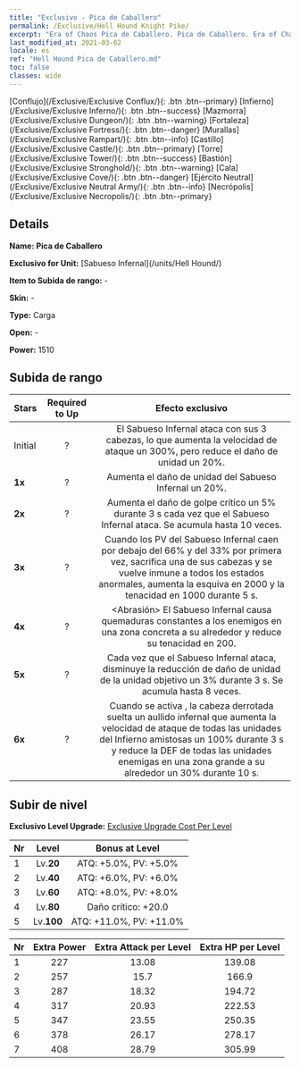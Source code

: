 ```yaml
---
title: "Exclusivo - Pica de Caballero"
permalink: /Exclusive/Hell Hound Knight Pike/
excerpt: "Era of Chaos Pica de Caballero. Pica de Caballero. Era of Chaos Exclusivo Pica de Caballero. Sabueso Infernal Exclusivo."
last_modified_at: 2021-03-02
locale: es
ref: "Hell Hound Pica de Caballero.md"
toc: false
classes: wide
---
```

 [Conflujo](/Exclusive/Exclusive Conflux/){: .btn .btn--primary} [Infierno](/Exclusive/Exclusive Inferno/){: .btn .btn--success} [Mazmorra](/Exclusive/Exclusive Dungeon/){: .btn .btn--warning} [Fortaleza](/Exclusive/Exclusive Fortress/){: .btn .btn--danger} [Murallas](/Exclusive/Exclusive Rampart/){: .btn .btn--info} [Castillo](/Exclusive/Exclusive Castle/){: .btn .btn--primary} [Torre](/Exclusive/Exclusive Tower/){: .btn .btn--success} [Bastión](/Exclusive/Exclusive Stronghold/){: .btn .btn--warning} [Cala](/Exclusive/Exclusive Cove/){: .btn .btn--danger} [Ejército Neutral](/Exclusive/Exclusive Neutral Army/){: .btn .btn--info} [Necrópolis](/Exclusive/Exclusive Necropolis/){: .btn .btn--primary} 

## Details
 **Name: Pica de Caballero** 

 **Exclusivo for Unit:** [Sabueso Infernal](/units/Hell Hound/) 

 **Item to Subida de rango:** -

 **Skin:** -

 **Type:** Carga

 **Open:** -

 **Power:** 1510

## Subida de rango

  |     Stars    |  Required to Up | Efecto exclusivo |
  |:-------------|:---------------:|:---------------:|
  |  Initial  | ? | El Sabueso Infernal ataca con sus 3 cabezas, lo que aumenta la velocidad de ataque un 300%, pero reduce el daño de unidad un 20%. |
  | **1x** <i class="fas fa-star"/> | ? | Aumenta el daño de unidad del Sabueso Infernal un 20%. |
  | **2x** <i class="fas fa-star"/> | ? | Aumenta el daño de golpe crítico un 5% durante 3 s cada vez que el Sabueso Infernal ataca. Se acumula hasta 10 veces. |
  | **3x** <i class="fas fa-star"/> | ? | <Muerto Viviente> Cuando los PV del Sabueso Infernal caen por debajo del 66% y del 33% por primera vez, sacrifica una de sus cabezas y se vuelve inmune a todos los estados anormales, aumenta la esquiva en 2000 y la tenacidad en 1000 durante 5 s. |
  | **4x** <i class="fas fa-star"/> | ? | <Abrasión> El Sabueso Infernal causa quemaduras constantes a los enemigos en una zona concreta a su alrededor y reduce su tenacidad en 200. |
  | **5x** <i class="fas fa-star"/> | ? | Cada vez que el Sabueso Infernal ataca, disminuye la reducción de daño de unidad de la unidad objetivo un 3% durante 3 s. Se acumula hasta 8 veces. |
  | **6x** <i class="fas fa-star"/> | ? | Cuando se activa <Muerto Viviente>, la cabeza derrotada suelta un aullido infernal que aumenta la velocidad de ataque de todas las unidades del Infierno amistosas un 100% durante 3 s y reduce la DEF de todas las unidades enemigas en una zona grande a su alrededor un 30% durante 10 s. |


## Subir de nivel
 **Exclusivo Level Upgrade:** [Exclusive Upgrade Cost Per Level](/Exclusive/ExclusiveUpgradeCostPerLevel/)

  |  Nr  |   Level  | Bonus at Level |
  |:-----|:--------:|:--------------:|
  | 1 | Lv.**20** | ATQ: +5.0%, PV: +5.0% |
  | 2 | Lv.**40** | ATQ: +6.0%, PV: +6.0% |
  | 3 | Lv.**60** | ATQ: +8.0%, PV: +8.0% |
  | 4 | Lv.**80** | Daño crítico: +20.0 |
  | 5 | Lv.**100** | ATQ: +11.0%, PV: +11.0% |


  |  Nr  |  Extra Power | Extra Attack per Level | Extra HP per Level |
  |:-----|:--------:|:--------:|:--------:|
  | 1 | 227 | 13.08 | 139.08 |
  | 2 | 257 | 15.7 | 166.9 |
  | 3 | 287 | 18.32 | 194.72 |
  | 4 | 317 | 20.93 | 222.53 |
  | 5 | 347 | 23.55 | 250.35 |
  | 6 | 378 | 26.17 | 278.17 |
  | 7 | 408 | 28.79 | 305.99 |


